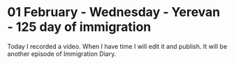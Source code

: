 # 01 February - Wednesday - Yerevan - 125 day of immigration

Today I recorded a video. When I have time I will edit it and publish. It will be another episode of Immigration Diary.